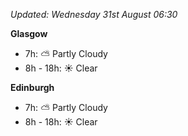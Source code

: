 *Updated: Wednesday 31st August 06:30*

**Glasgow**

* 7h: :partly_sunny: Partly Cloudy
* 8h - 18h: :sunny: Clear

**Edinburgh**

* 7h: :partly_sunny: Partly Cloudy
* 8h - 18h: :sunny: Clear
